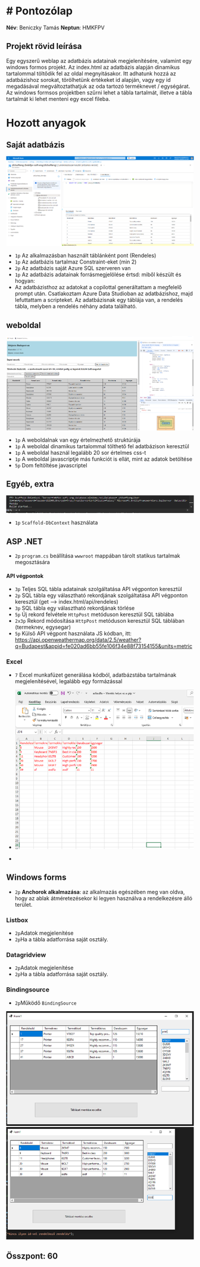 
# # Pontozólap
**Név**: Beniczky Tamás
**Neptun**: HMKFPV

## Projekt rövid leírása

Egy egyszerű weblap az adatbázis adatainak megjelenítésére, valamint egy windows formos projekt. Az index.html az adatbázis alapján dinamikus tartalommal töltődik fel az oldal megnyitásakor. Itt adhatunk hozzá az adatbázishoz sorokat, törölhetünk értékeket id alapján, vagy egy id megadásával megváltoztathatjuk az oda tartozó terméknevet / egységárat. Az windows formsos projektben szűrni lehet a tábla tartalmát, illetve a tábla tartalmát ki lehet menteni egy excel fileba.


# Hozott anyagok
## Saját adatbázis
![azure adatbazis kepe](https://github.com/tamasbeniczky/zh3k-pek/blob/main/hozottanyag.png?raw=true)

 -  `1p`  Az alkalmazásban használt táblánként pont (Rendeles)
-   `1p`  Az adatbázis tartalmaz Constraint-eket (min 2)
-   `2p`  Az adatbázis saját Azure SQL szerveren van
-   `1p`  Az adatbázis adatainak forrásmegjelölése értsd: miből készült és hogyan:
- Az adatbázisthoz az adatokat a copilottal generáltattam a megfelelő prompt után. Csatlakoztam Azure Data Studioban az adatbázishoz, majd lefuttattam a scripteket. Az adatbázisnak egy táblája van, a rendelés tábla, melyben a rendelés néhány adata található.

## weboldal
![weboldal kinézete](https://github.com/tamasbeniczky/zh3k-pek/blob/main/weboldal.png?raw=true)

-   `1p`  A weboldalnak van egy értelmezhető struktúrája
-   `1p`  A weboldal dinamikus tartalommal tölthető fel adatbázison keresztül
-   `1p`  A weboldal használ legalább 20 sor értelmes css-t
-   `1p`  A weboldal javascriptje más funkciót is ellát, mint az adatok betöltése
-   `5p` Dom feltöltése javascriptel

## Egyéb,  extra
![scaffold](https://github.com/tamasbeniczky/zh3k-pek/blob/main/scaffold.png?raw=true)

-   `1p`  `Scaffold-DbContext`  használata

##  ASP .NET
 -   `2p`  `program.cs`  beállítása  `wwwroot`  mappában tárolt statikus tartalmak megosztására
#### API végpontok
 -   `3p`  Teljes SQL tábla adatainak szolgáltatása API végponton keresztül
 -   `2p`  SQL tábla egy választható rekordjának szolgáltatása API végponton keresztül (get --> index.html/api/rendeles)
 -   `3p`  SQL tábla egy választható rekordjának törlése
 -   `5p`  Új rekord felvétele  `HttpPost`  metóduson keresztül SQL táblába
 -   `2x3p`  Rekord módosítása  `HttpPost`  metóduson keresztül SQL táblában (termeknev, egysegar)
 -   `5p`  Külső API végpont használata JS kódban, itt: https://api.openweathermap.org/data/2.5/weather?q=Budapest&appid=fe020ad6bb55fe106f34e88f73154155&units=metric
###  Excel
 -   `7` Excel munkafüzet generálása kódból, adatbázstába tartalmának megjelenítésével, legalább egy formázással
 - ![excel kep helye](https://github.com/tamasbeniczky/zh3k-pek/blob/main/excel.png?raw=true)

 - 
##  Windows forms
 - `2p`  **Anchorok alkalmazása**: az alkalmazás egészében meg van oldva, hogy az ablak átméretezésekor ki legyen használva a rendelkezésre álló terület.
###  Listbox
 - `2p`Adatok  megjelenítése
 - `2p`Ha a tábla adatforrása saját osztály.
###  Datagridview
 - `2p`Adatok  megjelenítése
 - `2p`Ha a tábla adatforrása saját osztály.
###  Bindingsource
 - `2p`Működő  `BindingSource`

![szuro1](https://github.com/tamasbeniczky/zh3k-pek/blob/main/szures1.png?raw=true)![szuro2](https://github.com/tamasbeniczky/zh3k-pek/blob/main/szures2.png?raw=true)

## Összpont: 60
